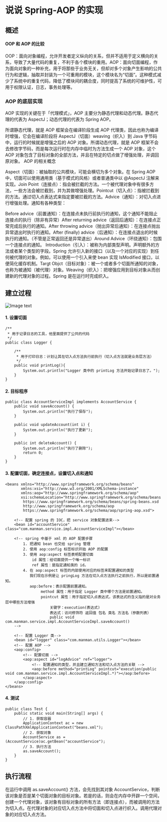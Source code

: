 说说 Spring-AOP 的实现
====
概述
----
#### OOP 和 AOP 的比较

OOP：面向对象编程，允许开发者定义纵向的关系，但并不适用于定义横向的关系，导致了大量代码的重复，不利于各个模块的重用。AOP：面向切面编程，作为面向对象的一种补充，用于将那些于业务无关，但却对多个对象产生影响的公共行为和逻辑，抽取并封装为一个可重用的模块，这个模块名为“切面”。这种模式减少了系统中的重复代码，降低了模块间的耦合度，同时提高了系统的可维护性，可用于权限认证，日志，事务处理等。

### AOP 的底层实现
AOP 实现的关键在于「代理模式」，AOP 主要分为静态代理和动态代理。静态代理的代表为 AspectJ；动态代理的代表为 Spring AOP。

所谓静态代理，就是 AOP 框架会在编译阶段生成 AOP 代理类，因此也称为编译时增强，它会在编译阶段将 AspectJ（切面）weaving（织入）到 Java 字节码中，运行的时候就是增强之后的 AOP 对象。所谓动态代理，就是 AOP 框架不会去修改字节码，而是每次运行时在内存中临时为方法生成一个 AOP 对象，这个 AOP 对象包含了目标对象的全部方法，并且在特定的切点做了增强处理，并调回原对象。
AOP 的相关概念 

Aspect（切面）：被抽取的公共模块，可能会横切为多个对象。在 Spring AOP 中，切面可以使用通用类（基于模式的风格）或者普通类中以 @AspectJ 注解来实现。Join Point（连接点）：指会被拦截的方法。一个被代理对象中有很多方法，一些方法会被拦截到，并为其做增强处理。Pointcut（切入点）：指被拦截到的方法。通过切入点表达式来指定要被拦截的方法。Advice（通知）：对切入点进行增强处理。通知有各种类型：

Before advice（前置通知）：在连接点未执行前执行的通知，这个通知不能阻止连接点的执行（除非有异常）After returning advice（返回后通知）：在连接点正常完成后执行的通知。After throwing advice（抛出异常后通知）：在连接点抛出异常退出时执行的通知。After (finally) advice（后通知）：在连接点退出的时候执行的通知。（不管是正常返回还是异常退出）Around Advice（环绕通知）：包围一个连接点的通知。
Introduction（引入）：被称为内部类型声明。声明额外的方法或者某个类型的字段。Spring 允许引入新的接口（以及一个对应的实现）到任何被代理的对象。例如，可以使用一个引入来使 bean 实现 IsModified 接口，以便简化缓存机制。Targt Objct（目标对象）：被一个或者多个切面所通知的对象，也称为被通知（被代理）对象。Weaving（织入）：把增强应用到目标对象从而创建新的代理对象的过程。Spring 是在运行时完成织入。

建立过程
-----
![Image text](https://p3-juejin.byteimg.com/tos-cn-i-k3u1fbpfcp/58c56cf341d14a889d84e575dda25e34~tplv-k3u1fbpfcp-zoom-1.image)

#### 1. 设置切面
```
/**
 * 用于记录日志的工具，他里面提供了公共的代码
 */
public class Logger {

    /**
     * 用于打印日志：计划让其在切入点方法执行前执行（切入点方法就是业务层方法）
     */
    public void printLog(){
        System.out.println("Logger 类中的 printLog 方法开始记录日志了。");
    }
}

```

#### 2. 目标程序

```
public class AccountServiceImpl implements AccountService {
    public void saveAccount() {
        System.out.println("执行了保存");
    }

    public void updateAccount(int i) {
        System.out.println("执行了更新");
    }

    public int deleteAccount() {
        System.out.println("执行了删除");
        return 0;
    }
}
```

#### 3. 配置切面，确定连接点，设置切入点和通知
```
<beans xmlns="http://www.springframework.org/schema/beans"
       xmlns:xsi="http://www.w3.org/2001/XMLSchema-instance"
       xmlns:aop="http://www.springframework.org/schema/aop"
       xsi:schemaLocation="http://www.springframework.org/schema/beans
        https://www.springframework.org/schema/beans/spring-beans.xsd
        http://www.springframework.org/schema/aop
        https://www.springframework.org/schema/aop/spring-aop.xsd">

    <!-- 配置 spring 的 IOC，把 service 对象配置进来-->
    <bean id="accountService" class="com.manman.service.impl.AccountServiceImpl"></bean>

    <!-- spring 中基于 xml 的 AOP 配置步骤
        1. 把通知 bean 也交给 spring 管理
        2. 使用 aop:config 标签标识开始 AOP 的配置
        3. 使用 aop:aspect 标签表明配置切面
            id 属性：给切面提供一个唯一标识
            ref 属性：是指定通知类的 id。
        4. 在 aop:aspect 标签的内部使用对应的标签来配置通知的类型
           我们现在示例是让 pringLog 方法在切入点方法执行之前执行，所以是前置通知。
           aop:before：表示配置前置通知。
                method 属性：用于指定 Logger 类中哪个方法是前置通知。
                pointcut 属性：用于指定切入点表达式，该表达式的含义指的是对业务层中哪些方法增强
                    关键字：execution(表达式)
                    表达式：访问修饰符 返回值 包名 类名 方法名（参数列表）
                    public void com.manman.service.impl.AccountServiceImpl.saveAccount()
    -->

    <!-- 配置 Logger 类-->
    <bean id="logger" class="com.manman.utils.Logger"></bean>
    <!-- 配置 AOP -->
    <aop:config>
        <!-- 配置切面 -->
        <aop:aspect id="logAdvice" ref="logger">
            <!-- 配置通知的类型，并且建立通知方法和切入点方法的关联 -->
            <aop:before method="printLog" pointcut="execution(public void com.manman.service.impl.AccountServiceImpl.*)"></aop:before>
        </aop:aspect>
    </aop:config>
</beans>
```
#### 4. 测试

```
public class Test {
    public static void main(String[] args) {
        // 1. 获取容器
        ApplicationContext ac = new ClassPathXmlApplicationContext("beans.xml");
        // 2. 获取对象
        AccountService as = (AccountService)ac.getBean("accountService");
        // 3. 执行方法
        as.saveAccount();
    }
}
```
执行流程 
----

在运行中调用 as.saveAccount() 方法，会先找到其对象 AccountService，判断该对象是否是某个切面对象的目标对象。若是的话，则会在内存中开辟一个空间，创建一个代理对象，该对象有目标对象的所有方法（即连接点），而被调用的方法为切入点。在代理对象的对应切入点方法中将切面和切入点进行织入。调用代理对象的对应切入点方法。


